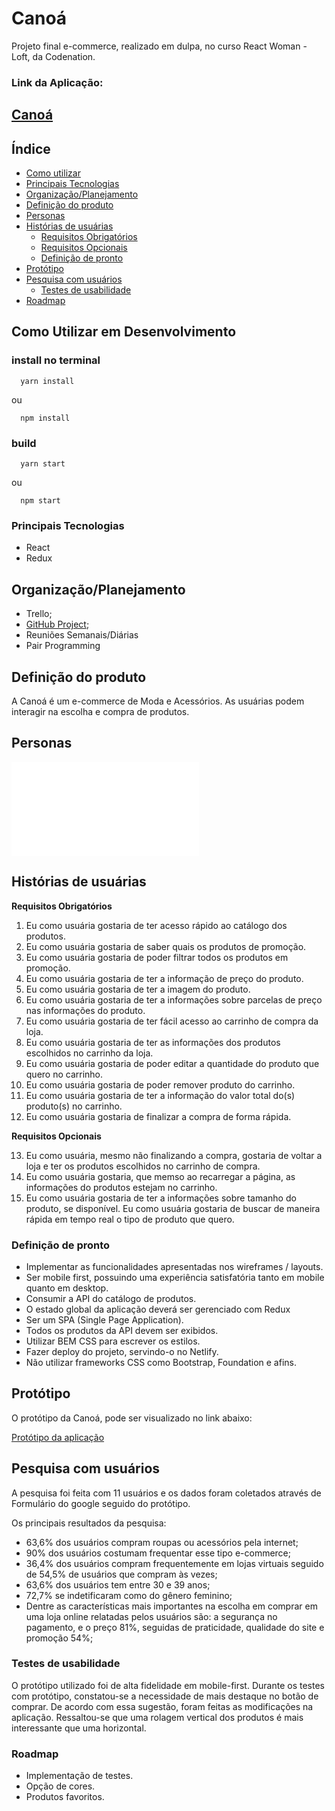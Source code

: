 # Canoá
Projeto final e-commerce, realizado em dulpa, no curso React Woman - Loft, da Codenation.

### Link da Aplicação:

## [Canoá](https://canoa.netlify.app/)

## Índice

* [Como utilizar](#como-utilizar-em-desenvolvimento)
* [Principais Tecnologias](#principais-tecnologias)
* [Organização/Planejamento](#organização/planejamento)
* [Definição do produto](#definição-do-produto)
* [Personas](#personas)
* [Histórias de usuárias](#histórias-de-usuárias)
  * [Requisitos Obrigatórios](#requisitos-obrigatórios)
  * [Requisitos Opcionais](#requisitos-opcionais)
  * [Definição de pronto](#definição-de-pronto)
* [Protótipo](#protótipo)
* [Pesquisa com usuários](#Pesquisa-com-usuários)
  * [Testes de usabilidade](#testes-de-usabilidade)
* [Roadmap](#roadmap)



## Como Utilizar em Desenvolvimento

  ### install no terminal

  ```` 
    yarn install
  ````
  ou
  ````
    npm install
  ````
  ### build
  ```` 
    yarn start
  ````
  ou
  ````
    npm start
  ````

### Principais Tecnologias

* React
* Redux

## Organização/Planejamento

 * Trello;
 * [GitHub Project](https://github.com/nayamarosa/projeto-loja/projects);
 * Reuniões Semanais/Diárias
 * Pair Programming
  
## Definição do produto
A Canoá é um e-commerce de Moda e Acessórios.
As usuárias podem interagir na escolha e compra de produtos.

## Personas
![Personas](/public/Personas-CANOÁ-E-commerce-de-moda.pdf)

## Histórias de usuárias 

  **Requisitos Obrigatórios**

1. Eu como usuária gostaria de ter acesso rápido ao catálogo dos produtos.
2. Eu como usuária gostaria de saber quais os produtos de promoção.
3. Eu como usuária gostaria de poder filtrar todos os produtos em promoção.
4. Eu como usuária gostaria de ter a informação de preço do produto.
5. Eu como usuária gostaria de ter a imagem do produto.
6. Eu como usuária gostaria de ter a informações sobre parcelas de preço nas informações do produto.
7. Eu como usuária gostaria de ter fácil acesso ao carrinho de compra da loja.
8. Eu como usuária gostaria de ter as informações dos produtos escolhidos no carrinho da loja.
9. Eu como usuária gostaria de poder editar a quantidade do produto que quero no carrinho.
10. Eu como usuária gostaria de poder remover produto do carrinho.
11. Eu como usuária gostaria de ter a informação do valor total do(s) produto(s) no carrinho.
12. Eu como usuária gostaria de finalizar a compra de forma rápida.

  **Requisitos Opcionais** 

13. Eu como usuária, mesmo não finalizando a compra, gostaria de voltar a loja e ter os produtos escolhidos no carrinho de compra.
14. Eu como usuária gostaria, que memso ao recarregar a página, as informações do produtos estejam no carrinho.
15. Eu como usuária gostaria de ter a informações sobre tamanho do produto, se disponível.
Eu como usuária gostaria de buscar de maneira rápida em tempo real o tipo de produto que quero.

### Definição de pronto

* Implementar as funcionalidades apresentadas nos wireframes / layouts.
* Ser mobile first, possuindo uma experiência satisfatória tanto em mobile quanto em desktop.
* Consumir a API do catálogo de produtos.
* O estado global da aplicação deverá ser gerenciado com Redux
* Ser um SPA (Single Page Application).
* Todos os produtos da API devem ser exibidos.
* Utilizar BEM CSS para escrever os estilos.
* Fazer deploy do projeto, servindo-o no Netlify.
* Não utilizar frameworks CSS como Bootstrap, Foundation e afins.


## Protótipo

O protótipo da Canoá, pode ser visualizado no link abaixo:

[Protótipo da aplicação](https://bit.ly/prototipo-canoa)

## Pesquisa com usuários
  A pesquisa foi feita com 11 usuários e os dados foram coletados através de Formulário do google seguido do protótipo.
  
  Os principais resultados da pesquisa:

  * 63,6% dos usuários compram roupas ou acessórios pela internet;
  * 90% dos usuários costumam frequentar esse tipo e-commerce;
  * 36,4% dos usuários compram frequentemente em lojas virtuais seguido de 54,5% de usuários que compram às vezes;
  * 63,6% dos usuários tem entre 30 e 39 anos;
  * 72,7% se indetificaram como do gênero feminino;
  * Dentre as características mais importantes na escolha em comprar em uma loja online relatadas pelos usuários são: a segurança no pagamento, e o preço 81%, seguidas de praticidade, qualidade do site e promoção 54%;
  
### Testes de usabilidade
  O protótipo utilizado foi de alta fidelidade em mobile-first.
  Durante os testes com protótipo, constatou-se a necessidade de mais destaque no botão de comprar.
  De acordo com essa sugestão, foram feitas as modificações na aplicação. Ressaltou-se que uma rolagem vertical dos produtos é mais interessante que uma horizontal.

### Roadmap
  * Implementação de testes.
  * Opção de cores.
  * Produtos favoritos.